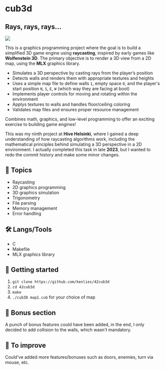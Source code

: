 # cub3d

## Rays, rays, rays...

![](media/cub3d.gif)

This is a graphics programming project where the goal is to build a simplified 3D game engine using **raycasting**, inspired by early games like **Wolfenstein 3D**. The primary objective is to render a 3D view from a 2D map, using the **MLX** graphics library.

 - Simulates a 3D perspective by casting rays from the player’s position
 - Detects walls and renders them with appropriate textures and heights
 - Uses a simple map file to define walls ```1```, empty space ```0```, and the player's start position ```N```, ```S```, ```E```, ```W``` (which way they are facing at boot)
 - Implements player controls for moving and rotating within the environment
 - Applys textures to walls and handles floor/ceiling coloring
 - Validates map files and ensures proper resource management

Combines math, graphics, and low-level programming to offer an exciting exercise to building game engines!

This was my ninth project at **Hive Helsinki**, where I gained a deep understanding of how raycasting algorithms work, including the mathematical principles behind simulating a 3D perspective in a 2D environment.
I actually completed this task in late **2023**, but I wanted to redo the commit history and make some minor changes.

## 📖 Topics
  - Raycasting
  - 2D graphics programming
  - 3D graphics simulation
  - Trigonometry
  - File parsing
  - Memory management
  - Error handling

## 🛠️ Langs/Tools
  - C
  - Makefile
  - MLX graphics library

## 🦉 Getting started

  1. ```git clone https://github.com/kenlies/42cub3d```
  2. ```cd 42cub3d```
  3. ```make```
  4. ```./cub3D map1.cub``` for your choice of map

## 💸 Bonus section

A punch of bonus features could have been added, in the end, I only decided to add collision to the walls, which wasn't mandatory.

## 🔨 To improve

Could've added more features/bonuses such as doors, enemies, turn via mouse, etc.
